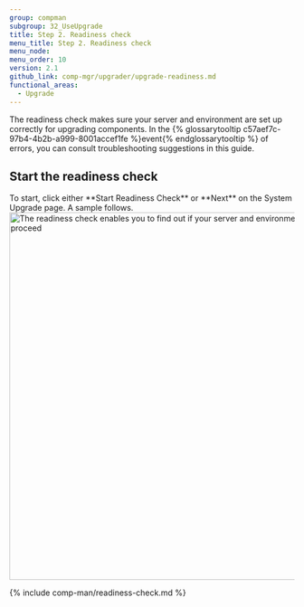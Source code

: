 ```yaml
---
group: compman
subgroup: 32_UseUpgrade
title: Step 2. Readiness check
menu_title: Step 2. Readiness check
menu_node:
menu_order: 10
version: 2.1
github_link: comp-mgr/upgrader/upgrade-readiness.md
functional_areas:
  - Upgrade
---
```


The readiness check makes sure your server and environment are set up correctly for upgrading components. In the {% glossarytooltip c57aef7c-97b4-4b2b-a999-8001accef1fe %}event{% endglossarytooltip %} of errors, you can consult troubleshooting suggestions in this guide.

<h2 id="compman-readiness-start">Start the readiness check</h2>
To start, click either **Start Readiness Check** or **Next** on the System Upgrade page. A sample follows.

<img src="{{ site.baseurl }}/common/images/upgr_readiness.png" width="650px" alt="The readiness check enables you to find out if your server and environment are ready to proceed">

{% include comp-man/readiness-check.md %}

